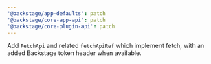 ```yaml
---
'@backstage/app-defaults': patch
'@backstage/core-app-api': patch
'@backstage/core-plugin-api': patch
---
```


Add `FetchApi` and related `fetchApiRef` which implement fetch, with an added Backstage token header when available.
